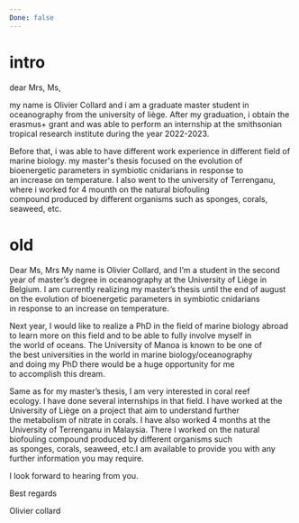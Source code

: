 ```yaml
---
Done: false
---
```

# intro

dear Mrs, Ms, 

my name is Olivier Collard and i am a graduate master student in oceanography from the university of liège. After my graduation, i obtain the erasmus+ grant and was able to perform an internship at the smithsonian tropical research institute during the year 2022-2023. 

Before that, i was able to have different work experience in different field of marine biology. my master's thesis focused on the evolution of bioenergetic parameters in symbiotic cnidarians in response to an increase on temperature. I also went to the university of Terrenganu, where i worked for 4 mounth on the natural biofouling compound produced by different organisms such as sponges, corals, seaweed, etc.













# old 
Dear Ms, Mrs
My name is Olivier Collard, and I’m a student in the second year of master’s degree in oceanography at the University of Liège in Belgium. I am currently realizing my master’s thesis until the end of august on the evolution of bioenergetic parameters in symbiotic cnidarians in response to an increase on temperature.  
  
Next year, I would like to realize a PhD in the field of marine biology abroad to learn more on this field and to be able to fully involve myself in the world of oceans. The University of Manoa is known to be one of the best universities in the world in marine biology/oceanography and doing my PhD there would be a huge opportunity for me to accomplish this dream.

Same as for my master’s thesis, I am very interested in coral reef ecology. I have done several internships in that field. I have worked at the University of Liège on a project that aim to understand further the metabolism of nitrate in corals. I have also worked 4 months at the University of Terrenganu in Malaysia. There I worked on the natural biofouling compound produced by different organisms such as sponges, corals, seaweed, etc.I am available to provide you with any further information you may require.  
  
I look forward to hearing from you.  
  
Best regards  
  
Olivier collard